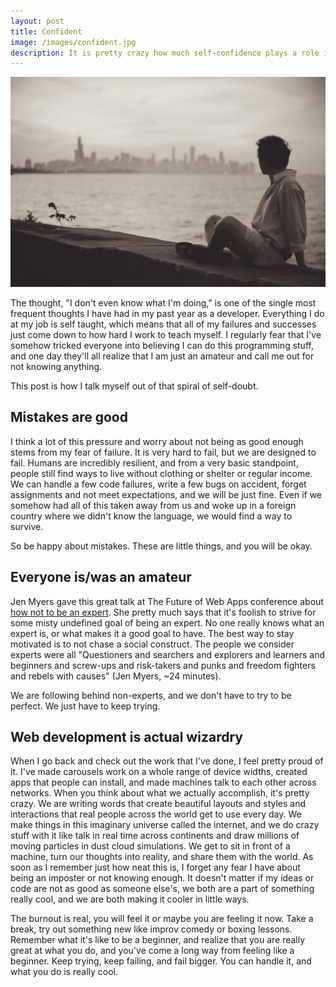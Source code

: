 ```yaml
---
layout: post
title: Confident
image: /images/confident.jpg
description: It is pretty crazy how much self-confidence plays a role in your ability to program. This article is about my struggle for self-confidence in the land of code.
---
```


![](/images/confident.jpg)

The thought, "I don't even know what I'm doing," is one of the single most frequent thoughts I have had in my past year as a developer. Everything I do at my job is self taught, which means that all of my failures and successes just come down to how hard I work to teach myself. I regularly fear that I've somehow tricked everyone into believing I can do this programming stuff, and one day they'll all realize that I am just an amateur and call me out for not knowing anything.

This post is how I talk myself out of that spiral of self-doubt.

## Mistakes are good

I think a lot of this pressure and worry about not being as good enough stems from my fear of failure. It is very hard to fail, but we are designed to fail. Humans are incredibly resilient, and from a very basic standpoint, people still find ways to live without clothing or shelter or regular income. We can handle a few code failures, write a few bugs on accident, forget assignments and not meet expectations, and we will be just fine. Even if we somehow had all of this taken away from us and woke up in a foreign country where we didn't know the language, we would find a way to survive.

So be happy about mistakes. These are little things, and you will be okay.

## Everyone is/was an amateur

Jen Myers gave this great talk at The Future of Web Apps conference about [how not to be an expert](http://vimeo.com/103375620). She pretty much says that it's foolish to strive for some misty undefined goal of being an expert. No one really knows what an expert is, or what makes it a good goal to have. The best way to stay motivated is to not chase a social construct. The people we consider experts were all "Questioners and searchers and explorers and learners and beginners and screw-ups and risk-takers and punks and freedom fighters and rebels with causes" (Jen Myers, ~24 minutes).

We are following behind non-experts, and we don't have to try to be perfect. We just have to keep trying.

## Web development is actual wizardry

When I go back and check out the work that I've done, I feel pretty proud of it. I've made carousels work on a whole range of device widths, created apps that people can install, and made machines talk to each other across networks. When you think about what we actually accomplish, it's pretty crazy. We are writing words that create beautiful layouts and styles and interactions that real people across the world get to use every day. We make things in this imaginary universe called the internet, and we do crazy stuff with it like talk in real time across continents and draw millions of moving particles in dust cloud simulations. We get to sit in front of a machine, turn our thoughts into reality, and share them with the world. As soon as I remember just how neat this is, I forget any fear I have about being an imposter or not knowing enough. It doesn't matter if my ideas or code are not as good as someone else's, we both are a part of something really cool, and we are both making it cooler in little ways.

The burnout is real, you will feel it or maybe you are feeling it now. Take a break, try out something new like improv comedy or boxing lessons. Remember what it's like to be a beginner, and realize that you are really great at what you do, and you've come a long way from feeling like a beginner. Keep trying, keep failing, and fail bigger. You can handle it, and what you do is really cool.